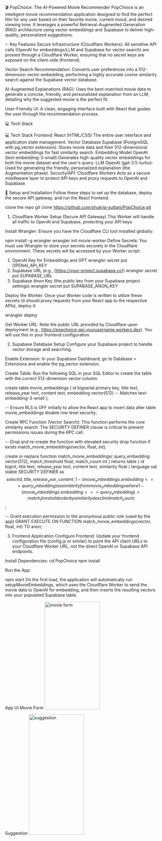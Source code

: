🎬 PopChoice: The AI-Powered Movie Recommender
PopChoice is an intelligent movie recommendation application designed to find the perfect film for any user based on their favorite movie, current mood, and desired viewing tone. It leverages a powerful Retrieval-Augmented Generation (RAG) architecture using vector embeddings and Supabase to deliver high-quality, personalized suggestions.

✨ Key Features
Secure Infrastructure (Cloudflare Workers): All sensitive API calls (OpenAI for embeddings/LLM and Supabase for vector search) are proxied through a Cloudflare Worker, ensuring that no secret keys are exposed on the client-side (frontend).

Vector Search Recommendation: Converts user preferences into a 512-dimension vector embedding, performing a highly accurate cosine similarity search against the Supabase vector database.

AI-Augmented Explanations (RAG): Uses the best-matched movie data to generate a concise, friendly, and personalized explanation from an LLM, detailing why the suggested movie is the perfect fit.

User-Friendly UI: A clean, engaging interface built with React that guides the user through the recommendation process.

💻 Tech Stack

💻 Tech Stack
Frontend: React (HTML/CSS) The entire user interface and application state management.
Vector Database	Supabase (PostgreSQL with pg_vector extension): Stores movie data and their 512-dimensional vector embeddings for fast similarity search.
Embedding Model	OpenAI (text-embedding-3-small):Generates high-quality vector embeddings for both the movie dataset and the user's query.
LLM	OpenAI (gpt-3.5-turbo): Used for generating the friendly, personalized explanation (the Augmentation phase).
Security/API: Cloudflare Workers	Acts as a secure middleware layer to protect API keys and proxy requests to OpenAI and Supabase.


🚀 Setup and Installation
Follow these steps to set up the database, deploy the secure API gateway, and run the React frontend.

  clone the repo 
  git clone https://github.com/shukria-sultani/PopChoice.git

1. Cloudflare Worker Setup (Secure API Gateway)
This Worker will handle all traffic to OpenAI and Supabase, protecting your API keys.

Install Wrangler: Ensure you have the Cloudflare CLI tool installed globally:

npm install -g wrangler
wrangler init movie-worker
Define Secrets: You must use Wrangler to store your secrets securely in the Cloudflare environment. These secrets will be accessed by your Worker script:

1. OpenAI Key for Embeddings and GPT
wrangler secret put OPENAI_API_KEY
2. Supabase URL (e.g., [https://your-project.supabase.co])
wrangler secret put SUPABASE_URL
3. Supabase Anon Key (the public key from your Supabase project settings)
wrangler secret put SUPABASE_ANON_KEY

Deploy the Worker: Once your Worker code is written to utilize these secrets (it should proxy requests from your React app to the respective APIs), deploy it:

wrangler deploy

Get Worker URL: Note the public URL provided by Cloudflare upon deployment (e.g., https://popchoice-api.yourusername.workers.dev). You will use this in your frontend configuration.

2. Supabase Database Setup
Configure your Supabase project to handle vector storage and searching.

Enable Extension: In your Supabase Dashboard, go to Database > Extensions and enable the pg_vector extension.

Create Table: Run the following SQL in your SQL Editor to create the table with the correct 512-dimension vector column:

create table movie_embeddings (
  id bigserial primary key,
  title text,
  release_year text,
  content text,
  embedding vector(512) -- Matches text-embedding-3-small
);

-- Ensure RLS is OFF initially to allow the React app to insert data
alter table movie_embeddings disable row level security;

Create RPC Function (Vector Search): This function performs the core similarity search. The SECURITY DEFINER clause is critical to prevent permissions issues during the RPC call.

-- Drop and re-create the function with elevated security
drop function if exists match_movie_embeddings(vector, float, int);

create or replace function match_movie_embeddings(
  query_embedding vector(512),
  match_threshold float,
  match_count int
)
returns table (
  id bigint,
  title text,
  release_year text,
  content text,
  similarity float
)
language sql stable SECURITY DEFINER
as $$
  select
    id,
    title,
    release_year,
    content,
    1 - (movie_embeddings.embedding <=> query_embedding) as similarity
  from movie_embeddings
  where 1 - (movie_embeddings.embedding <=> query_embedding) > match_threshold
  order by similarity desc
  limit match_count;
$$;

-- Grant execution permission to the anonymous public role (used by the app)
GRANT EXECUTE ON FUNCTION match_movie_embeddings(vector, float, int) TO anon;

3. Frontend Application
Configure Frontend: Update your frontend configuration file (config.js or similar) to point the API client URLs to your Cloudflare Worker URL, not the direct OpenAI or Supabase API endpoints.

Install Dependencies:
cd PopChoice
npm install

Run the App:

npm start
On the first load, the application will automatically run setupMovieEmbeddings, which uses the Cloudflare Worker to send the movie data to OpenAI for embedding, and then inserts the resulting vectors into your populated Supabase table.

App UI
Movie Form
<img width="182" height="355" alt="movie form" src="https://github.com/user-attachments/assets/504c88ce-1286-4954-840d-7f1308ef11bb" />

Suggestion
<img width="182" height="397" alt="suggestion" src="https://github.com/user-attachments/assets/e8b50336-39d8-4486-aa51-5883c6f42c6f" />

